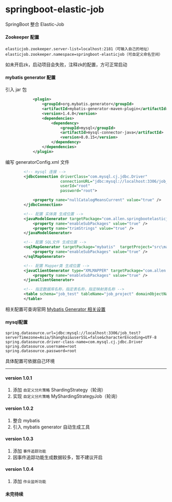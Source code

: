 # springboot-elastic-job
SpringBoot 整合 Elastic-Job

#### Zookeeper 配置
```properties
elasticjob.zookeeper.server-list=localhost:2181（可输入自己的地址）
elasticjob.zookeeper.namespace=springboot-elasticjob（可自定义命名空间）
```
如未开启zk，启动项目会失败，注释zk的配置，方可正常启动

#### mybatis generator 配置
引入 jar 包
```xml
            <plugin>
                <groupId>org.mybatis.generator</groupId>
                <artifactId>mybatis-generator-maven-plugin</artifactId>
                <version>1.4.0</version>
                <dependencies>
                    <dependency>
                        <groupId>mysql</groupId>
                        <artifactId>mysql-connector-java</artifactId>
                        <version>8.0.15</version>
                    </dependency>
                </dependencies>
            </plugin>
```
编写 generatorConfig.xml 文件
```xml
        <!-- mysql 连接 -->
        <jdbcConnection driverClass="com.mysql.cj.jdbc.Driver"
                        connectionURL="jdbc:mysql://localhost:3306/job_test?serverTimezone=Asia/Shanghai&amp;userSSL=false"
                        userId="root"
                        password="root">

            <property name="nullCatalogMeansCurrent" value="true" />
        </jdbcConnection>

        <!-- 配置 实体类 生成位置 -->
        <javaModelGenerator targetPackage="com.allen.springbootelasticjob.project.model" targetProject="src\main\java">
            <property name="enableSubPackages" value="true" />
            <property name="trimStrings" value="true" />
        </javaModelGenerator>

        <!-- 配置 SQL文件 生成位置 -->
        <sqlMapGenerator targetPackage="mybatis"  targetProject="src\main\resources">
            <property name="enableSubPackages" value="true" />
        </sqlMapGenerator>

        <!-- 配置 Mapper类 生成位置 -->
        <javaClientGenerator type="XMLMAPPER" targetPackage="com.allen.springbootelasticjob.project.dao" targetProject="src\main\java">
            <property name="enableSubPackages" value="true" />
        </javaClientGenerator>

        <!-- 指定数据库名称，指定表名称，指定映射类名称 -->
        <table schema="job_test" tableName="job_project" domainObjectName="JobProject">
        </table>
```

相关配置可查询官网 [Mybatis Generator 相关设置](http://mybatis.org/generator/configreference/xmlconfig.html)

#### mysql配置
```properties
spring.datasource.url=jdbc:mysql://localhost:3306/job_test?serverTimezone=Asia/Shanghai&userSSL=false&characterEncoding=UTF-8
spring.datasource.driver-class-name=com.mysql.cj.jdbc.Driver
spring.datasource.username=root
spring.datasource.password=root
```
具体配置可依据自己环境

---
#### version 1.0.1
1. 添加 `自定义分片策略` ShardingStrategy（轮询）
2. 实现 `自定义分片策略` MyShardingStrategyJob（轮询）


#### version 1.0.2
1. 整合 mybatis 
2. 引入 mybatis generator 自动生成工具

#### version 1.0.3
1. 添加 `事件追踪功能` 
2. 因事件追踪功能生成数据较多，暂不建议开启

#### version 1.0.4
1. 添加 `作业监听功能`

#### 未完待续

